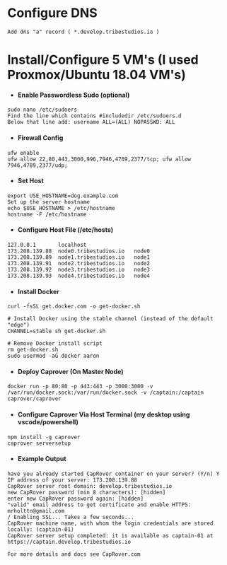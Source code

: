 # Configure DNS

```
Add dns "a" record ( *.develop.tribestudios.io )
```

# Install/Configure 5 VM's (I used Proxmox/Ubuntu 18.04 VM's)

* #### Enable Passwordless Sudo (optional)

```
sudo nano /etc/sudoers
Find the line which contains #includedir /etc/sudoers.d
Below that line add: username ALL=(ALL) NOPASSWD: ALL
```

* #### Firewall Config 

```
ufw enable
ufw allow 22,80,443,3000,996,7946,4789,2377/tcp; ufw allow 7946,4789,2377/udp;
```

* #### Set Host 

```
export USE_HOSTNAME=dog.example.com
Set up the server hostname
echo $USE_HOSTNAME > /etc/hostname
hostname -F /etc/hostname
```

* #### Configure Host File (/etc/hosts)

```
127.0.0.1       localhost
173.208.139.88  node0.tribestudios.io   node0
173.208.139.89  node1.tribestudios.io   node1
173.208.139.91  node2.tribestudios.io   node2
173.208.139.92  node3.tribestudios.io   node3
173.208.139.93  node4.tribestudios.io   node4
```

* #### Install Docker

```
curl -fsSL get.docker.com -o get-docker.sh

# Install Docker using the stable channel (instead of the default "edge")
CHANNEL=stable sh get-docker.sh

# Remove Docker install script
rm get-docker.sh
sudo usermod -aG docker aaron
```

* #### Deploy Caprover (On Master Node)

```
docker run -p 80:80 -p 443:443 -p 3000:3000 -v /var/run/docker.sock:/var/run/docker.sock -v /captain:/captain caprover/caprover
```

* #### Configure Caprover Via Host Terminal (my desktop using vscode/powershell)

```
npm install -g caprover
caprover serversetup
```

* #### Example Output

```
have you already started CapRover container on your server? (Y/n) Y
IP address of your server: 173.208.139.88
CapRover server root domain: develop.tribestudios.io
new CapRover password (min 8 characters): [hidden]
enter new CapRover password again: [hidden]
"valid" email address to get certificate and enable HTTPS: mrholttn@gmail.com
/ Enabling SSL... Takes a few seconds...
CapRover machine name, with whom the login credentials are stored locally: (captain-01)
CapRover server setup completed: it is available as captain-01 at https://captain.develop.tribestudios.io

For more details and docs see CapRover.com
```
